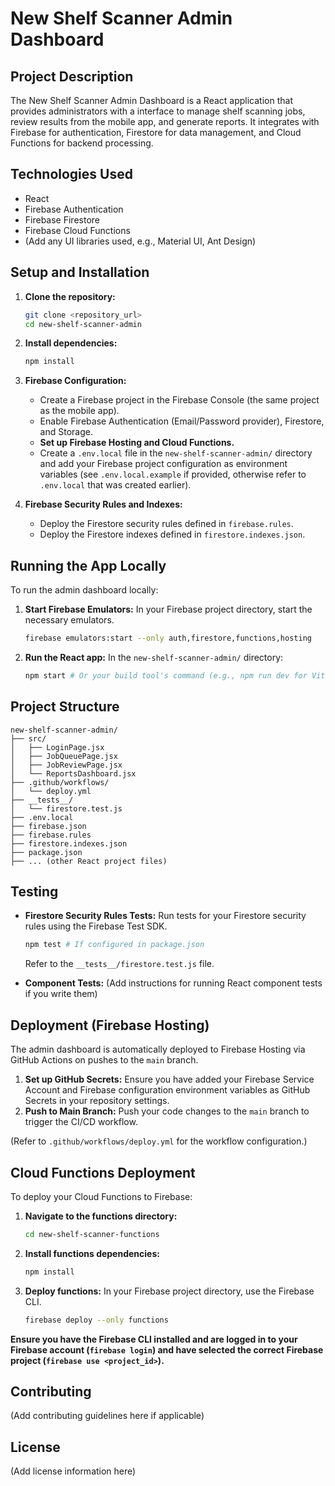 # New Shelf Scanner Admin Dashboard

## Project Description

The New Shelf Scanner Admin Dashboard is a React application that provides administrators with a interface to manage shelf scanning jobs, review results from the mobile app, and generate reports. It integrates with Firebase for authentication, Firestore for data management, and Cloud Functions for backend processing.

## Technologies Used

- React
- Firebase Authentication
- Firebase Firestore
- Firebase Cloud Functions
- (Add any UI libraries used, e.g., Material UI, Ant Design)

## Setup and Installation

1.  **Clone the repository:**
    ```bash
    git clone <repository_url>
    cd new-shelf-scanner-admin
    ```

2.  **Install dependencies:**
    ```bash
    npm install
    ```

3.  **Firebase Configuration:**
    - Create a Firebase project in the Firebase Console (the same project as the mobile app).
    - Enable Firebase Authentication (Email/Password provider), Firestore, and Storage.
    - **Set up Firebase Hosting and Cloud Functions.**
    - Create a `.env.local` file in the `new-shelf-scanner-admin/` directory and add your Firebase project configuration as environment variables (see `.env.local.example` if provided, otherwise refer to `.env.local` that was created earlier).

4.  **Firebase Security Rules and Indexes:**
    - Deploy the Firestore security rules defined in `firebase.rules`.
    - Deploy the Firestore indexes defined in `firestore.indexes.json`.

## Running the App Locally

To run the admin dashboard locally:

1.  **Start Firebase Emulators:** In your Firebase project directory, start the necessary emulators.
    ```bash
    firebase emulators:start --only auth,firestore,functions,hosting
    ```

2.  **Run the React app:** In the `new-shelf-scanner-admin/` directory:
    ```bash
    npm start # Or your build tool's command (e.g., npm run dev for Vite)
    ```

## Project Structure

```
new-shelf-scanner-admin/
├── src/
│   ├── LoginPage.jsx
│   ├── JobQueuePage.jsx
│   ├── JobReviewPage.jsx
│   └── ReportsDashboard.jsx
├── .github/workflows/
│   └── deploy.yml
├── __tests__/
│   └── firestore.test.js
├── .env.local
├── firebase.json
├── firebase.rules
├── firestore.indexes.json
├── package.json
├── ... (other React project files)
```

## Testing

- **Firestore Security Rules Tests:** Run tests for your Firestore security rules using the Firebase Test SDK.
  ```bash
  npm test # If configured in package.json
  ```
  Refer to the `__tests__/firestore.test.js` file.

- **Component Tests:** (Add instructions for running React component tests if you write them)

## Deployment (Firebase Hosting)

The admin dashboard is automatically deployed to Firebase Hosting via GitHub Actions on pushes to the `main` branch.

1.  **Set up GitHub Secrets:** Ensure you have added your Firebase Service Account and Firebase configuration environment variables as GitHub Secrets in your repository settings.
2.  **Push to Main Branch:** Push your code changes to the `main` branch to trigger the CI/CD workflow.

(Refer to `.github/workflows/deploy.yml` for the workflow configuration.)

## Cloud Functions Deployment

To deploy your Cloud Functions to Firebase:

1.  **Navigate to the functions directory:**
    ```bash
    cd new-shelf-scanner-functions
    ```

2.  **Install functions dependencies:**
    ```bash
    npm install
    ```

3.  **Deploy functions:** In your Firebase project directory, use the Firebase CLI.
    ```bash
    firebase deploy --only functions
    ```

**Ensure you have the Firebase CLI installed and are logged in to your Firebase account (`firebase login`) and have selected the correct Firebase project (`firebase use <project_id>`).**

## Contributing

(Add contributing guidelines here if applicable)

## License

(Add license information here)
